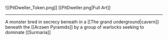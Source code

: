 ![[PitDweller_Token.png]]
[[PitDweller.png|Full Art]]

---

A monster bred in secrecy beneath in a [[The grand underground|cavern]] beneath the [[Arzaen Pyramids]] by a group of warlocks seeking to dominate [[Surmaria]]

